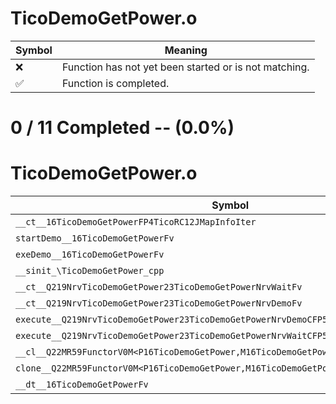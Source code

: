 # TicoDemoGetPower.o
| Symbol | Meaning 
| ------------- | ------------- 
| :x: | Function has not yet been started or is not matching. 
| :white_check_mark: | Function is completed. 


# 0 / 11 Completed -- (0.0%)
# TicoDemoGetPower.o
| Symbol | Decompiled? |
| ------------- | ------------- |
| `__ct__16TicoDemoGetPowerFP4TicoRC12JMapInfoIter` | :x: |
| `startDemo__16TicoDemoGetPowerFv` | :x: |
| `exeDemo__16TicoDemoGetPowerFv` | :x: |
| `__sinit_\TicoDemoGetPower_cpp` | :x: |
| `__ct__Q219NrvTicoDemoGetPower23TicoDemoGetPowerNrvWaitFv` | :x: |
| `__ct__Q219NrvTicoDemoGetPower23TicoDemoGetPowerNrvDemoFv` | :x: |
| `execute__Q219NrvTicoDemoGetPower23TicoDemoGetPowerNrvDemoCFP5Spine` | :x: |
| `execute__Q219NrvTicoDemoGetPower23TicoDemoGetPowerNrvWaitCFP5Spine` | :x: |
| `__cl__Q22MR59FunctorV0M<P16TicoDemoGetPower,M16TicoDemoGetPowerFPCvPv_v>CFv` | :x: |
| `clone__Q22MR59FunctorV0M<P16TicoDemoGetPower,M16TicoDemoGetPowerFPCvPv_v>CFP7JKRHeap` | :x: |
| `__dt__16TicoDemoGetPowerFv` | :x: |
